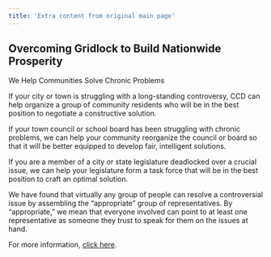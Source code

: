 ```yaml
---
title: 'Extra content from original main page'
---
```


## Overcoming Gridlock to Build Nationwide Prosperity

We Help Communities Solve Chronic Problems

If your city or town is struggling with a long-standing controversy, CCD can help organize a group of community residents who will be in the best position to negotiate a constructive solution.

If your town council or school board has been struggling with chronic problems, we can help your community reorganize the council or board so that it will be better equipped to develop fair, intelligent solutions.

If you are a member of a city or state legislature deadlocked over a crucial issue, we can help your legislature form a task force that will be in the best position to craft an optimal solution.

We have found that virtually any group of people can resolve a controversial issue by assembling the “appropriate” group of representatives. By “appropriate,” we mean that everyone involved can point to at least one representative as someone they trust to speak for them on the issues at hand.

For more information, [click here][1].

[1]: /new-way-solve-community-problems/